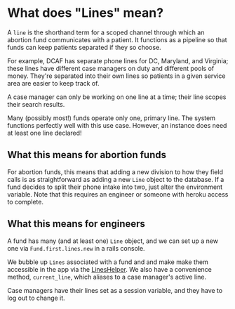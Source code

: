# What does "Lines" mean?

A `line` is the shorthand term for a scoped channel through which an abortion fund
communicates with a patient. It functions as a pipeline so that funds can keep patients
separated if they so choose.

For example, DCAF has separate phone lines for DC, Maryland, and Virginia; these lines have
different case managers on duty and different pools of money. They're separated into their
own lines so patients in a given service area are easier to keep track of.

A case manager can only be working on one line at a time; their line scopes their search
results.

Many (possibly most!) funds operate only one, primary line. The system functions perfectly
well with this use case. However, an instance does need at least one line declared!

## What this means for abortion funds

For abortion funds, this means that adding a new division to how they field calls
is as straightforward as adding a new `Line` object to the database. If a
fund decides to split their phone intake into two, just alter the environment variable.
Note that this requires an engineer or someone with heroku access to complete.

## What this means for engineers

A fund has many (and at least one) `Line` object, and we can set up a new one via `Fund.first.lines.new` in a rails console.

We bubble up `Lines` associated with a fund and and make make them accessible in the app via the [LinesHelper](../app/helpers/lines_helper.rb).
We also have a convenience method, `current_line`, which aliases to a case manager's active line.

Case managers have their lines set as a session variable, and they have to log out to
change it.

